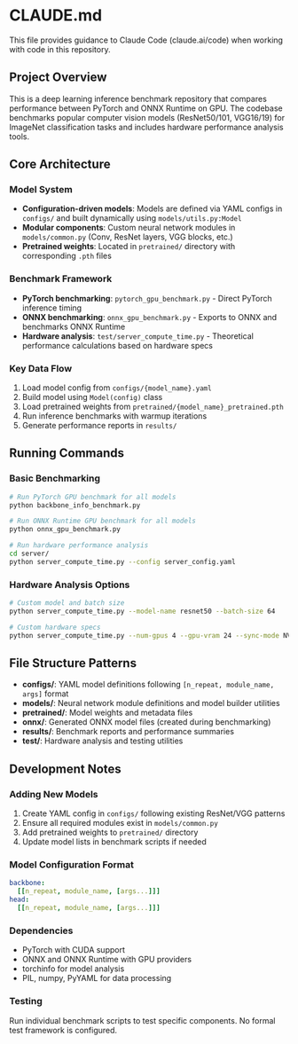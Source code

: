 # CLAUDE.md

This file provides guidance to Claude Code (claude.ai/code) when working with code in this repository.

## Project Overview

This is a deep learning inference benchmark repository that compares performance between PyTorch and ONNX Runtime on GPU. The codebase benchmarks popular computer vision models (ResNet50/101, VGG16/19) for ImageNet classification tasks and includes hardware performance analysis tools.

## Core Architecture

### Model System
- **Configuration-driven models**: Models are defined via YAML configs in `configs/` and built dynamically using `models/utils.py:Model`
- **Modular components**: Custom neural network modules in `models/common.py` (Conv, ResNet layers, VGG blocks, etc.)
- **Pretrained weights**: Located in `pretrained/` directory with corresponding `.pth` files

### Benchmark Framework
- **PyTorch benchmarking**: `pytorch_gpu_benchmark.py` - Direct PyTorch inference timing
- **ONNX benchmarking**: `onnx_gpu_benchmark.py` - Exports to ONNX and benchmarks ONNX Runtime
- **Hardware analysis**: `test/server_compute_time.py` - Theoretical performance calculations based on hardware specs

### Key Data Flow
1. Load model config from `configs/{model_name}.yaml`
2. Build model using `Model(config)` class
3. Load pretrained weights from `pretrained/{model_name}_pretrained.pth`
4. Run inference benchmarks with warmup iterations
5. Generate performance reports in `results/`

## Running Commands

### Basic Benchmarking
```bash
# Run PyTorch GPU benchmark for all models
python backbone_info_benchmark.py

# Run ONNX Runtime GPU benchmark for all models  
python onnx_gpu_benchmark.py

# Run hardware performance analysis
cd server/
python server_compute_time.py --config server_config.yaml
```

### Hardware Analysis Options
```bash
# Custom model and batch size
python server_compute_time.py --model-name resnet50 --batch-size 64

# Custom hardware specs
python server_compute_time.py --num-gpus 4 --gpu-vram 24 --sync-mode NVLINK
```

## File Structure Patterns

- **configs/**: YAML model definitions following `[n_repeat, module_name, args]` format
- **models/**: Neural network module definitions and model builder utilities
- **pretrained/**: Model weights and metadata files  
- **onnx/**: Generated ONNX model files (created during benchmarking)
- **results/**: Benchmark reports and performance summaries
- **test/**: Hardware analysis and testing utilities

## Development Notes

### Adding New Models
1. Create YAML config in `configs/` following existing ResNet/VGG patterns
2. Ensure all required modules exist in `models/common.py`
3. Add pretrained weights to `pretrained/` directory
4. Update model lists in benchmark scripts if needed

### Model Configuration Format
```yaml
backbone:
  [[n_repeat, module_name, [args...]]]
head:
  [[n_repeat, module_name, [args...]]]
```

### Dependencies
- PyTorch with CUDA support
- ONNX and ONNX Runtime with GPU providers
- torchinfo for model analysis
- PIL, numpy, PyYAML for data processing

### Testing
Run individual benchmark scripts to test specific components. No formal test framework is configured.